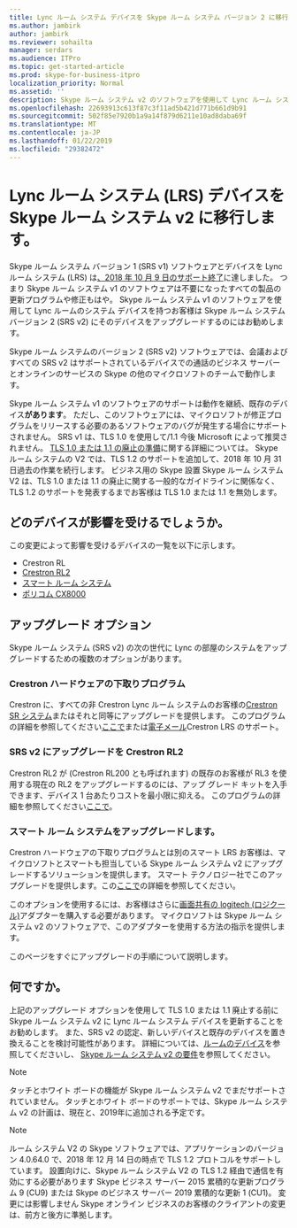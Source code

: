 ```yaml
---
title: Lync ルーム システム デバイスを Skype ルーム システム バージョン 2 に移行します。
ms.author: jambirk
author: jambirk
ms.reviewer: sohailta
manager: serdars
ms.audience: ITPro
ms.topic: get-started-article
ms.prod: skype-for-business-itpro
localization_priority: Normal
ms.assetid: ''
description: Skype ルーム システム v2 のソフトウェアを使用して Lync ルーム システム デバイスを移行する方法の詳細については、このトピックを参照してください。
ms.openlocfilehash: 22693913c613f87c3f11ad5b421d771b661d9b91
ms.sourcegitcommit: 502f85e7920b1a9a14f879d6211e10ad8daba69f
ms.translationtype: MT
ms.contentlocale: ja-JP
ms.lasthandoff: 01/22/2019
ms.locfileid: "29382472"
---
```

# <a name="migrate-lync-room-system-lrs-devices-to-skype-room-system-v2"></a>Lync ルーム システム (LRS) デバイスを Skype ルーム システム v2 に移行します。

Skype ルーム システム バージョン 1 (SRS v1) ソフトウェアとデバイスを Lync ルーム システム (LRS) は[、2018 年 10 月 9 日のサポート終了](https://support.microsoft.com/en-us/help/4043450/products-reaching-end-of-support-for-2018)に達しました。 つまり Skype ルーム システム v1 のソフトウェアは不要になったすべての製品の更新プログラムや修正もはや。 Skype ルーム システム v1 のソフトウェアを使用して Lync ルームのシステム デバイスを持つお客様は Skype ルーム システム バージョン 2 (SRS v2) にそのデバイスをアップグレードするのにはお勧めします。

Skype ルーム システムのバージョン 2 (SRS v2) ソフトウェアでは、会議およびすべての SRS v2 はサポートされているデバイスでの通話のビジネス サーバーとオンラインのサービスの Skype の他のマイクロソフトのチームで動作します。

Skype ルーム システム v1 のソフトウェアのサポートは動作を継続、既存のデバイス**があります**。 ただし、このソフトウェアには、マイクロソフトが修正プログラムをリリースする必要のあるソフトウェアのバグが発生する場合にサポートされません。 SRS v1 は、TLS 1.0 を使用して/1.1 今後 Microsoft によって推奨されません。 [TLS 1.0 または 1.1 の廃止の準備](https://techcommunity.microsoft.com/t5/Skype-for-Business-Blog/Preparing-for-TLS-1-0-1-1-Deprecation-O365-Skype-for-Business/bc-p/223608)に関する詳細については。 Skype ルーム システムの V2 では、TLS 1.2 のサポートを追加して、2018 年 10 月 31日過去の作業を続行します。 ビジネス用の Skype 設置 Skype ルーム システム V2 は、TLS 1.0 または 1.1 の廃止に関する一般的なガイドラインに関係なく、TLS 1.2 のサポートを発表するまでお客様は TLS 1.0 または 1.1 を無効します。

## <a name="which-devices-are-affected"></a>どのデバイスが影響を受けるでしょうか。

この変更によって影響を受けるデバイスの一覧を以下に示します。

- Crestron RL
- [Crestron RL2](https://www.crestron.com/en-US/Products/Featured-Solutions/Crestron-RL-2)
- [スマート ルーム システム](https://support.smarttech.com/en/hardware/room-systems-skype)
- [ポリコム CX8000](http://www.polycom.com/products-services/products-for-microsoft/skype-for-business/cx8000.html)


## <a name="upgrade-options"></a>アップグレード オプション

Skype ルーム システム (SRS v2) の次の世代に Lync の部屋のシステムをアップグレードするための複数のオプションがあります。

### <a name="crestron-hardware-trade-in-program"></a>Crestron ハードウェアの下取りプログラム

Crestron に、すべての非 Crestron Lync ルーム システムのお客様の[Crestron SR システム](https://www.crestron.com/en-us/products/featured-solutions/crestron-sr)またはそれと同等にアップグレードを提供します。 このプログラムの詳細を参照してください[ここで](https://support.crestron.com/app/answers/answer_view/a_id/1000220)または<!-- For details, -->[電子メール](mailto:lrsupgrade@crestron.com)Crestron LRS のサポート。  

### <a name="crestron-rl2-upgrade-to-srs-v2"></a>SRS v2 にアップグレードを Crestron RL2

Crestron RL2 が (Crestron RL200 とも呼ばれます) の既存のお客様が RL3 を使用する現在の RL2 をアップグレードするのには、アップ グレード キットを入手できます、デバイス 1 台あたりコストを最小限に抑える。 このプログラムの詳細を参照してください[ここで](https://crestron.com/en-US/Products/Workspace-Solutions/Unified-Communications/Crestron-RL-2/CCS-UC-250-KIT)。

### <a name="smart-room-systems-upgrade"></a>スマート ルーム システムをアップグレードします。

Crestron ハードウェアの下取りプログラムとは別のスマート LRS お客様は、マイクロソフトとスマートも担当している Skype ルーム システム v2 にアップグレードするソリューションを提供します。 スマート テクノロジー社でこのアップグレードを提供します。この[ここで](https://support.smarttech.com/docs/hardware/room-systems-skype/srs-skype-v2/en/about/default.cshtml)の詳細を参照してください。

このオプションを使用するには、お客様はさらに[画面共有の logitech (ロジクール)](https://www.logitech.com/en-us/product/screen-share)アダプターを購入する必要があります。 マイクロソフトは Skype ルーム システム v2 のソフトウェアで、このアダプターを使用する方法の指示を提供します。

このページをすぐにアップグレードの手順について説明します。
  
<!-- 
### Summary of upgrade options

This table lists summary of all available options for existing LRS devices:
-->

## <a name="what-should-you-do"></a>何ですか。

上記のアップグレード オプションを使用して TLS 1.0 または 1.1 廃止する前に Skype ルーム システム v2 に Lync ルーム システム デバイスを更新することをお勧めします。 また、SRS v2 の認定、新しいデバイスと既存のデバイスを置き換えることを検討可能性があります。 詳細については、[ルームのデバイス](https://aka.ms/roomdevices)を参照してくださいし、 [Skype ルーム システム v2 の要件](https://docs.microsoft.com/skypeforbusiness/plan-your-deployment/clients-and-devices/requirements)を参照してください。  

> [!NOTE]
> タッチとホワイト ボードの機能が Skype ルーム システム v2 でまだサポートされていません。 タッチとホワイト ボードのサポートでは、Skype ルーム システム v2 の計画は、現在と、2019年に追加される予定です。

> [!NOTE]
> ルーム システム V2 の Skype ソフトウェアでは、アプリケーションのバージョン 4.0.64.0 で、2018 年 12 月 14 日の時点で TLS 1.2 プロトコルをサポートしています。 設置向けに、Skype ルーム システム V2 の TLS 1.2 経由で通信を有効にする必要があります Skype ビジネス サーバー 2015 累積的な更新プログラム 9 (CU9) または Skype のビジネス サーバー 2019 累積的な更新 1 (CU1)。 変更には影響しません Skype オンライン ビジネスのお客様のクライアントの変更は、前方と後方に準拠します。
